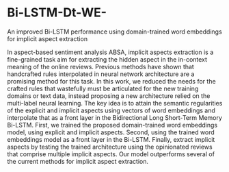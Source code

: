 # Bi-LSTM-Dt-WE-
An improved Bi-LSTM performance using domain-trained word embeddings for implicit aspect extraction


In aspect-based sentiment analysis ABSA, implicit aspects extraction is a fine-grained task aim for extracting the hidden aspect in the in-context meaning 
of the online reviews. Previous methods have shown that handcrafted rules interpolated in neural network architecture are a promising method for this task. 
In this work, we reduced the needs for the crafted rules that wastefully must be articulated for the new training domains or text data, instead proposing a 
new architecture relied on the multi-label neural learning. The key idea is to attain the semantic regularities of the explicit and implicit aspects using 
vectors of word embeddings and interpolate that as a front layer in the Bidirectional Long Short-Term Memory Bi-LSTM. First, we trained the proposed domain-trained 
word embeddings model, using explicit and implicit aspects. Second, using the trained word embeddings model as a front layer in the Bi-LSTM. Finally, extract implicit
aspects by testing the trained architecture using the opinionated reviews that comprise multiple implicit aspects. Our model outperforms several of the current 
methods for implicit aspect extraction.


